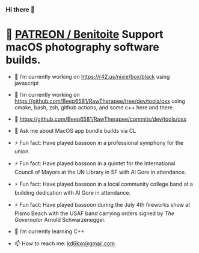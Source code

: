 ### Hi there 👋

# 🔭 [PATREON / Benitoite](https://www.patreon.com/Benitoite) Support macOS photography software builds.
- 🔭 I’m currently working on https://r42.us/nixie/box/black using javascript
- 🔭 I’m currently working on https://github.com/Beep6581/RawTherapee/tree/dev/tools/osx using cmake, bash, zsh, github actions, and some c++ here and there.
- 👯 https://github.com/Beep6581/RawTherapee/commits/dev/tools/osx
- 💬 Ask me about MacOS app bundle builds via CL

- ⚡ Fun fact: Have played bassoon in a professional symphony for the union.  
- ⚡ Fun fact: Have played bassoon in a quintet for the International Council of Mayors at the UN Library in SF with Al Gore in attendance.  
- ⚡ Fun fact: Have played bassoon in a local community college band at a building dedication with Al Gore in attendance.  
- ⚡ Fun fact: Have played bassoon during the July 4th fireworks show at Pismo Beach with the USAF band carrying orders signed by *The Governator* Arnold Schwarzenegger. 

- 🌱 I’m currently learning C++

- 📫 How to reach me: kd6kxr@gmail.com



<!--
**Benitoite/Benitoite** is a ✨ _special_ ✨ repository because its `README.md` (this file) appears on your GitHub profile.

Here are some ideas to get you started:

- 🔭 I’m currently working on ...
- 🌱 I’m currently learning ...
- 👯 I’m looking to collaborate on ...
- 🤔 I’m looking for help with ...
- 💬 Ask me about ...
- 📫 How to reach me: ...
- 😄 Pronouns: ...
- ⚡ Fun fact: ...
-->

